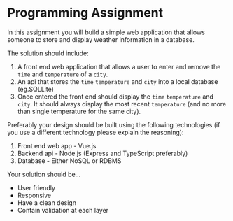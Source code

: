 # Programming Assignment

In this assignment you will build a simple web application that allows someone to store and display weather information in a database.

The solution should include:

1. A front end web application that allows a user to enter and remove the `time` and `temperature` of a `city`.
2. An api that stores the `time` `temperature` and `city` into a local database (eg.SQLLite)
3. Once entered the front end should display the `time` `temperature` and `city`. It should always display the most recent `temperature` (and no more than single temperature for the same city). 

Preferably your design should be built using the following technologies (if you use a different technology please explain the reasoning):

1. Front end web app - Vue.js
2. Backend api - Node.js (Express and TypeScript preferably)
3. Database - Either NoSQL or RDBMS

Your solution should be...

- User friendly
- Responsive
- Have a clean design
- Contain validation at each layer
